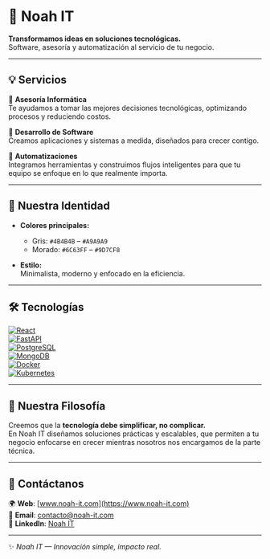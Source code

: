 # 🌌 Noah IT

**Transformamos ideas en soluciones tecnológicas.**  
Software, asesoría y automatización al servicio de tu negocio.

---

## 💡 Servicios

🔹 **Asesoría Informática**  
Te ayudamos a tomar las mejores decisiones tecnológicas, optimizando procesos y reduciendo costos.

🔹 **Desarrollo de Software**  
Creamos aplicaciones y sistemas a medida, diseñados para crecer contigo.

🔹 **Automatizaciones**  
Integramos herramientas y construimos flujos inteligentes para que tu equipo se enfoque en lo que realmente importa.

---

## 🎨 Nuestra Identidad

- **Colores principales:**  
  - Gris: `#4B4B4B` – `#A9A9A9`  
  - Morado: `#6C63FF` – `#9D7CF8`  

- **Estilo:**  
  Minimalista, moderno y enfocado en la eficiencia.

---

## 🛠️ Tecnologías

[![React](https://img.shields.io/badge/Frontend-React-61DAFB?logo=react&logoColor=white)]()  
[![FastAPI](https://img.shields.io/badge/Backend-FastAPI-009688?logo=fastapi&logoColor=white)]()  
[![PostgreSQL](https://img.shields.io/badge/Database-PostgreSQL-336791?logo=postgresql&logoColor=white)]()  
[![MongoDB](https://img.shields.io/badge/Database-MongoDB-4EA94B?logo=mongodb&logoColor=white)]()  
[![Docker](https://img.shields.io/badge/DevOps-Docker-2496ED?logo=docker&logoColor=white)]()  
[![Kubernetes](https://img.shields.io/badge/Cloud-Kubernetes-326CE5?logo=kubernetes&logoColor=white)]()  

---

## 🤝 Nuestra Filosofía

Creemos que la **tecnología debe simplificar, no complicar.**  
En Noah IT diseñamos soluciones prácticas y escalables, que permiten a tu negocio enfocarse en crecer mientras nosotros nos encargamos de la parte técnica.

---

## 📩 Contáctanos

🌍 **Web**: [www.noah-it.com](https://www.noah-it.com)  
📧 **Email**: contacto@noah-it.com  
💼 **LinkedIn**: [Noah IT](#)  

---
✨ *Noah IT — Innovación simple, impacto real.*
